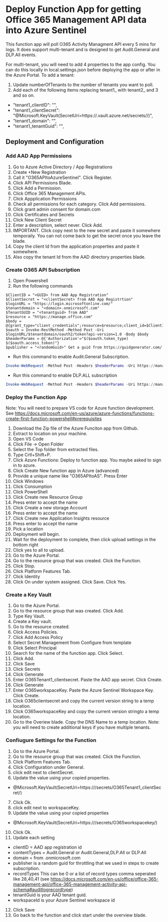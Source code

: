# Deploy Function App for getting Office 365 Management API data into Azure Sentinel
This function app will poll O365 Activity Managment API every 5 mins for logs.  It does support multi-tenant and is designed to get Audit.General and DLP.All events.

For multi-tenant, you will need to add 4 properties to the app config.  You can do this locally in local.settings.json before deploying the app or after in the Azure Portal.
To add a tenant:
1. Update numberOfTenants to the number of tenants you want to poll.
2. Add each of the following items replacing tenant1_ with tenant2_ and 3 and so on.
* "tenant1_clientID": "<GUID>",
* "tenant1_clientSecret": "@Microsoft.KeyVault(SecretUri=https://<name>.vault.azure.net/secrets/<secret>/<version>)",
* "tenant1_domain": "<domain>",
* "tenant1_tenantGuid": "<GUID>",

## Deployment and Configuration
### Add AAD App Permissions
1. Go to Azure Active Directory / App Registrations
2. Create +New Registration
3. Call it "O365APItoAzureSentinel".  Click Register.
4. Click API Permissions Blade.
5. Click Add a Permission.  
6. Click Office 365 Management APIs.
7. Click Appplication Permissions
8. Check all permissions for each category.  Click Add permissions.
9. Click grant admin consent for domain.com
10. Click Certificates and Secrets
11. Click New Client Secret
12. Enter a description, select never.  Click Add.
13. IMPORTANT.  Click copy next to the new secret and paste it somewhere temporaily.  You can not come back to get the secret once you leave the blade.
14. Copy the client Id from the application properties and paste it somewhere.
15. Also copy the tenant Id from the AAD directory properties blade.

### Create O365 API Subscription
1. Open Powershell
2. Run the following commands

```powerhshell
$ClientID = "<GUID> from AAD App Registration"
$ClientSecret = "<clientSecret> from AAD App Registrtion"
$loginURL = "https://login.microsoftonline.com/"
$tenantdomain = "<domain>.onmicrosoft.com"
$TenantGUID = "<tenantguid> from AAD"
$resource = "https://manage.office.com"
$body = @{grant_type="client_credentials";resource=$resource;client_id=$ClientID;client_secret=$ClientSecret}
$oauth = Invoke-RestMethod -Method Post -Uri $loginURL/$tenantdomain/oauth2/token?api-version=1.0 -Body $body
$headerParams = @{'Authorization'="$($oauth.token_type) $($oauth.access_token)"} 
$publisher = "<randomGuid>" Get a guid from https://guidgenerator.com/
```

* Run this command to enable Audit.General Subscription. 
```powershell
Invoke-WebRequest -Method Post -Headers $headerParams -Uri https://manage.office.com/api/v1.0/$tenantGuid/activity/feed/subscriptions/start?contentType=Audit.General&PublisherIdentifier=$Publisher
```
* Run this command to enable DLP.ALL subscription
```powershell
Invoke-WebRequest -Method Post -Headers $headerParams -Uri https://manage.office.com/api/v1.0/$tenantGuid/activity/feed/subscriptions/start?contentType=DLP.ALL&PublisherIdentifier=$Publisher
```

### Deploy the Function App
Note: You will need to prepare VS code for Azure function development.  See https://docs.microsoft.com/en-us/azure/azure-functions/functions-create-first-function-powershell#prerequisites
1. Download the Zip file of the Azure Funciton app from Github.
2. Extract to location on your machine.
3. Open VS Code
4. Click File -> Open Folder
5. Select the Top folder from extracted files.
6. Type Crtl+Shift+P.
7. Click Azure Functions: Deploy to function app.  You maybe asked to sign in to azure.
8. Click Create New function app in Azure (advanced)
9. Provide a unique name like "O365APItoAS".  Press Enter
10. Click Windows
11. Click Consumption
12. Click PowerShell
13. Click Create new Resource Group
14. Press enter to accept the name
15. Click Create a new storage Account
16. Press enter to accept the name
17. Click Create new Application Insights resource
18. Press enter to accept the name
19. Pick a location
20. Deployment will begin.
21. Wait for the deployment to complete, then click upload settings in the bottom right
22. Click yes to all to upload.
23. Go to the Azure Portal.
24. Go to the resource group that was created.  Click the Function.
25. Click Stop.
26. Click Platform Features Tab.
27. Click Identity
28. Click On under system assigned.  Click Save.  Click Yes.

### Create a Key Vault
1. Go to the Azure Portal.
2. Go to the resource group that was created.  Click Add.
3. Type Key Vault.
4. Create a Key vault.
5. Go to the resource created.
6. Click Access Policies.
7. Click Add Access Policy
8. Select Secret Management from Configure from template
9. Click Select Principal
10. Search for the name of the function app.  Click Select.
11. Click Add.
12. Click Save
13. Click Secrets
14. Click Generate
15. Enter O365Tenant1_clientsecret.  Paste the AAD app secret.  Click Create.
16. Click Generate
17. Enter O365workspaceKey.  Paste the Azure Sentinel Workspace Key.  Click Create.
18. Click O365clientsecret and copy the current version string to a temp location.
19. Click O365workspaceKey and copy the current version stringto a temp location.
20. Go to the Overiew blade.  Copy the DNS Name to a temp location.
Note: you will need to create additional keys if you have multiple tenants.

### Confiugure Settings for the Function
1. Go to the Azure Portal.
2. Go to the resource group that was created.  Click the Function.
3. Click Platform Features Tab.
4. Click Configuration under General.
5. click edit next to clientSecret.
6. Update the value using your copied properties.
* @Microsoft.KeyVault(SecretUri=https://<dnsname>/secrets/O365Tenant1_clientSecret/<versionstring>)
7. Click Ok.
8. click edit next to workspaceKey.
9. Update the value using your copied properties
* @Microsoft.KeyVault(SecretUri=https://<dnsname>/secrets/O365workspacekey/<versionstring>)
10. Click Ok.
11.  Update each setting
* clientID = AAD app registration id
* contentTypes = Audit.General or Audit.General,DLP.All or DLP.All
* domain = <domain> from <domain>.onmicrosoft.com
* publisher is a random guid for throttling that we used in steps to create subscription.
* recordTypes This can be 0 or a list of record types comma seperated like 28,40,41 (see https://docs.microsoft.com/en-us/office/office-365-management-api/office-365-management-activity-api-schema#auditlogrecordtype)
* tenantGuid is your AAD tenant guid.
* workspaceId is your Azure Sentinel workspace id
12. Click Save
13. Go back to the function and click start under the overview blade.
